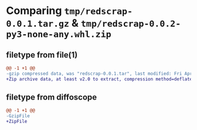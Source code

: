# Comparing `tmp/redscrap-0.0.1.tar.gz` & `tmp/redscrap-0.0.2-py3-none-any.whl.zip`

## filetype from file(1)

```diff
@@ -1 +1 @@
-gzip compressed data, was "redscrap-0.0.1.tar", last modified: Fri Apr 14 23:52:55 2023, max compression
+Zip archive data, at least v2.0 to extract, compression method=deflate
```

## filetype from diffoscope

```diff
@@ -1 +1 @@
-GzipFile
+ZipFile
```

